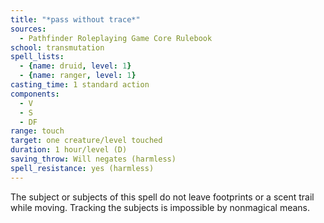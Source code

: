 ```yaml
---
title: "*pass without trace*"
sources:
  - Pathfinder Roleplaying Game Core Rulebook
school: transmutation
spell_lists:
  - {name: druid, level: 1}
  - {name: ranger, level: 1}
casting_time: 1 standard action
components:
  - V
  - S
  - DF
range: touch
target: one creature/level touched
duration: 1 hour/level (D)
saving_throw: Will negates (harmless)
spell_resistance: yes (harmless)
---
```


The subject or subjects of this spell do not leave footprints or a scent trail while moving. Tracking the subjects is impossible by nonmagical means.

